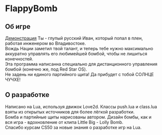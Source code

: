 # FlappyBomb

## Об игре  
[Демонстрация](https://youtu.be/2b9SCTP_mRI)
Ты - глупый русский Иван, который попал в плен, работая инженером во Владивостоке.  
Вождь Нации заметил твой талант, и теперь тебе нужно максимально аккуратно управлять его любимейшей бомбой, чтобы не лишиться конечностей.  
Эта программа написанна специально для дистанционного управления бомбой (конечно же, под Red Star OS).  
Не задень ни единого партийного щита! Да прибудет с тобой СОЛНЦЕ ЧУЧХЕ!  

## О разработке  
Написано на Lua, используя движок Love2d. Классы push.lua и class.lua взяты из открытых источников для более лёгкой разработки.  
Бомба и партийные щиты нарисованы автором. Дизайн бомбы, как и вся игра - вдохновление от клипа Little Big - Lolly Bomb.  
Спасибо курсам CS50 за новые знания о разработке игр на Lua.  
